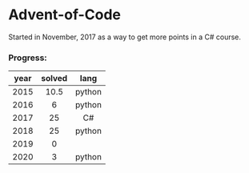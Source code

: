 # Advent-of-Code

Started in November, 2017 as a way to get more points in a C# course. 

### Progress:
| year | solved | lang |
| :--: | :----: | :--: |
| 2015 | 10.5 | python |
| 2016 | 6 | python |
| 2017 | 25 | C# |
| 2018 | 25 | python |
| 2019 | 0 | |
| 2020 | 3 | python |
